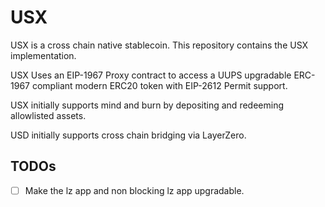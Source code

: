 # USX

USX is a cross chain native stablecoin. This repository contains the USX implementation.

USX Uses an EIP-1967 Proxy contract to access a UUPS upgradable ERC-1967 compliant 
modern ERC20 token with EIP-2612 Permit support.

USX initially supports mind and burn by depositing and redeeming allowlisted assets.

USD initially supports cross chain bridging via LayerZero.

## TODOs

- [ ] Make the lz app and non blocking lz app upgradable.